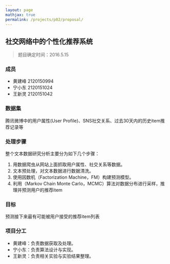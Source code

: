 ```yaml
---
layout: page
mathjax: true
permalink: /projects/p02/proposal/
---
```


## 社交网络中的个性化推荐系统

> 题目确定时间：2016.5.15

### 成员

- 黄建峰 2120150994
- 宁小东 2120151024
- 王新灵 2120151042

### 数据集

腾讯微博中的用户属性(User Profile)、SNS社交关系、过去30天内的历史item推荐记录等

### 处理步骤

整个文本数据研究分析主要分为如下几个步骤：
1. 用数据爬虫从网站上面抓取用户属性、社交关系等数据。
2. 文本预处理，对文本数据进行数据清洗。
3. 使用因数机（Factorization Machine，FM）构建预测模型。
4. 利用（Markov Chain Monte Carlo，MCMC）算法对数据分布进行采样，推理并预测用户的推荐item

### 目标

预测接下来最有可能被用户接受的推荐item列表

### 项目分工

-	黄建峰：负责数据获取及处理。
-	宁小东：负责算法设计与实现。
-	王新灵：负责相关实验与实验结果整理。
